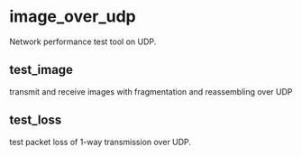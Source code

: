# image_over_udp

Network performance test tool on UDP.

## test_image
transmit and receive images with fragmentation and reassembling over UDP

## test_loss
test packet loss of 1-way transmission over UDP.
